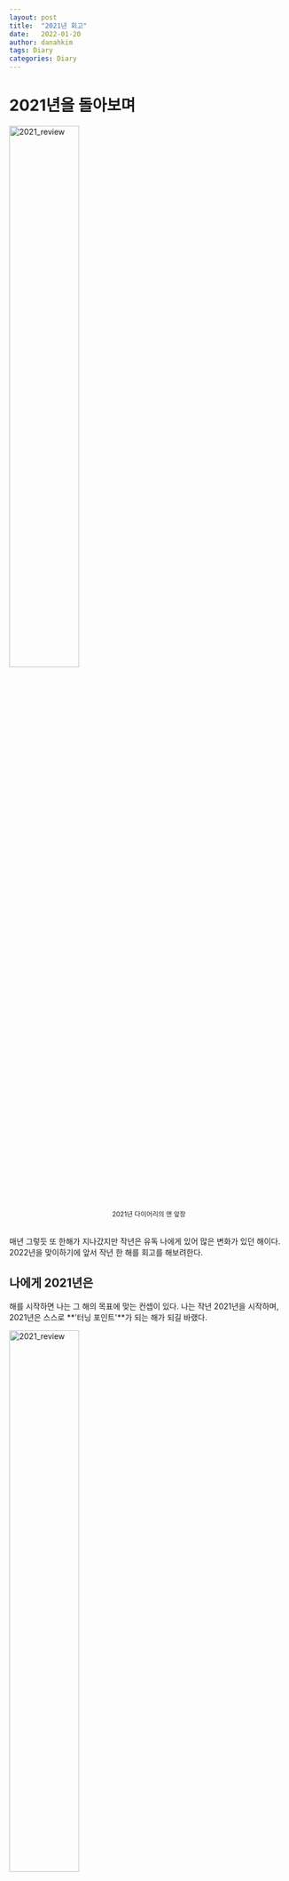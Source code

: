 ```yaml
---
layout: post
title:  "2021년 회고"
date:   2022-01-20
author: danahkim
tags: Diary
categories: Diary
---
```


# 2021년을 돌아보며

<img src="\assets\images\review-2021\2021_review_001.jpg" alt="2021_review" width="50%" />

<center> <small> 2021년 다이어리의 맨 앞장 </small> </center> <br/>

매년 그렇듯 또 한해가 지나갔지만 작년은 유독 나에게 있어 많은 변화가 있던 해이다. 2022년을 맞이하기에 앞서 작년 한 해를 회고를 해보려한다.



## 나에게 2021년은

해를 시작하면 나는 그 해의 목표에 맞는 컨셉이 있다. 나는 작년 2021년을 시작하며, 2021년은 스스로 **'터닝 포인트'**가 되는 해가 되길 바랬다.

<img src="\assets\images\review-2021\2021_review_003.jpg" alt="2021_review" width="50%" />

<center> <small> Turning Point를 의미하는 표지판 </small> </center> <br/>

> **터닝 포인트(Turning Point)**란 사전적으로 전환점을 말한다. 스포츠 경기에서는 경기의 승패를 좌우하는 플레이나 그 지점을 뜻한다. 즉 스포츠이든 인생이든 아주 중요한 변곡점이란 의미이다.

작년은 나의 인생에서 **중요한 전환점**을 만들고 싶었다. 터닝 포인트라는 목표 아래 시간 순의 **마일스톤** 위주로 적어보려 한다.





### 3월. 정 반대편으로 이사하다

<img src="\assets\images\review-2021\2021_review_011.jpg" alt="2021_review" width="50%" />

<center> <small> 사진에는 다 담기지 않았지만 트럭 2대가 와서 실어갔다 </small> </center> <br>

<img src="\assets\images\review-2021\2021_review_012.jpg" alt="2021_review" width="50%" />

<center> <small> 이사 당일 깨끗하게 비워진 방에 들어온 침대 </small> </center> <br>

> ***"익숙한 것에서 멀어지기. 비우고 새로 시작하기"***

오랜 익숙한 것에서 받는 따뜻한 위로도 있지만, **새롭고 낯선 환경이 주는 신선한 활력**이 있다. 20대의 시작부터 끝을 모두 보낸 곳에서의 생활을 끝내고 반대편으로 이사를 했다. 내가 다닌 대학교 주변에서만 살았기 때문에 그 동네를 눈감고도 다닐만큼, 버스 번호를 다 외울만큼 익숙한 동네였다. 그래서 그런지 나중에는 한번도 생활해보지 않은 동부권에 살아야겠다는 생각이 있었다. 새롭고 낯선 곳에서 처음 보는 버스 번호, 그리고 거꾸로 타야하는 2호선이라 처음에는 낯설어 한동안 거꾸로 타기도 했다. 익숙하던 생활의 관성과 바운더리를 깨뜨리는 낯선 변화로 새로운 활력을 얻을 수 있었다.

이사는 번거로운 일이지만, 그래도 이사가 주는 가장 큰 이점은 아마 **비우고 새로 시작할 수 있다**는 점일 것이다. 이사를 계약하고 온 날부터 짐을 정리하기 시작했는데 이 집에 너무 오래 살았기 때문에 사진에 다 담기지 않을 만큼 어마어마한 짐이 있었다. 아마 학부 1학년때 쯤 친구들이랑 동아리 박람회에서 받은 종이, 언젠지 모를 대동제때 받은 수건과 기념품들, 오답을 위해 시험 끝나고 가져온 시험지... 생각지도 못한 짐들이 구석 구석에 잠자고 있었다. 나는 묵은 것들을 하나 하나 비워내는데에만 한 달이 넘게 걸렸다. 가볍고 마음으로 이사를 하였고 새로 시작한다는 마음을 가지고 올 봄을 시작할 수 있었다.



### 5월. Computer Vision 공부를 하다

<img src="\assets\images\review-2021\2021_review_021.jpg" alt="2021_review" width="50%" />

<center> <small> 처음으로 입문한 논문 'YOLO'이다! <br>
    물론 이 논문을 이해하기 위해서 수-많은 레퍼런스 논문을 보며 공부했다 </small> </center> <br>


> ***"해낼 수 있다는 자신감과 동기부여"***

자율주행기술을 보면서 Computer Vision의 Object Detection쪽에 관심을 가지게 되었고 실제로 공부해보고 싶었다. 그래서 올해 딥러닝 관련 강의와 Computer Vision의 논문을 통해 공부를 하기로 결심했다. 그러나 **내가 잘 할 수 있을까?** 물론 수학적 기초는 있었지만 비전 쪽은 전혀 몰랐기 때문이다. 그런데 결과적으로는 내가 논문까지 면접에서 설명하기 시작하면서 **해낼 수 있다는 자신감**을 얻었고, 크고 작은 성취감을 통해 딥러닝 분야를 계속 공부하는데에 **큰 동기부여**가 되었다. 꾸준히 내가 좋아하는 일을 하고, 하고 싶었던 일을 배워가면서 나의 가치를 찾기도 했고, 목표에 매일 한발씩 내딛을 수 있었다.

퇴근 후 시간은 부족하다. 본격적으로 딥러닝 쪽의 저명한 대학원 강의를 수강하기로 계획하고서 계획대로 잘 되지 않아 좌절감을 느끼면서 퇴근 후 공부로만은 안되겠다고 생각했다. 그래서 출근 전 아침 시간을 공부하는 시간으로 만들기로 했다. 아침에 온전히 공부할 수 있는 시간을 마련하기 위해 ~~아침형 인간은 아니지만 강제~~ 미라클모닝과 공부시간을 실천했다. 공부량이 부족한 날에는 점심 시간을 활용해서 최대한 하루에 계획된 공부를 끝낼 수 있도록 했다. 그 결과 계획된 일과를 먼저 끝내고 홀가분하게 하루를 시작하는 기분, 자기 전에 하루를 마무리하며 느끼는 성취감을 모두 느낄 수 있었다. 그렇게 2달 동안 **딥러닝 대학원 강의**를 수강하고 정리하면서 기초를 쌓았다.

그리고는 관심있는 분야의 SOTA 논문을 읽고 직접 구현해보려는데.. 혼자로는 한계를 느꼈다. 한 논문을 이해하는데에 일주일 째 진도가 나가지 않으니 막다른 길에 도달한 기분이 들었다. 인터넷에서 논문 리뷰를 참고하고 있었는데, 문득 나처럼 같이 공부하고 싶은 사람이 있겠다는 생각이 들었고 모임을 찾아보았다. 시기적절하게 CV 논문 리뷰 스터디원을 모집하는 글을 발견했고 그리하여 3달 동안 **CV 논문 스터디**에 참여하였다. 처음에는 스터디에서 사람들의 발표가 무슨 말인지 이해하기도 벅찼다. 그리고 내가 발표하기로 고른 논문 1개를 이해하는데 꼬박 한 달을 다 쓰기도 했다.

<img src="\assets\images\review-2021\2021_review_022.jpg" alt="2021_review" width="50%" />

<center> <small> 처음으로 선정한 발표 논문 'YOLOX'를 스터디에서 발표한 자료 </small> </center> <br>

3달 동안 매주 2시간씩 참여하고, 출근이며 퇴근이며 매일 논문을 붙잡고 고생한 결과, **나중에는 점점 논문 이해에도 속도가 붙고, 사람들의 발표 내용도 감이 생기고 들리기 시작했다**(!) 그렇게 눈과 귀가 트이고서는 내가 관심있는 분야의 컨퍼런스도 챙겨보게 되었고, 큰 줄기에서 어떻게 발전되고 있는지 감이 생겼으며, SOTA 논문이 어떤 식으로 접근하여 개선했는지가 예전보다 훨씬 잘 보이게 되었다. 처음에는 어렵고 힘들지만 **시간을 들여 꾸준히 노력한다면 나도 잘 할 수 있다는 자신감**을 얻을 수 있던 정말 소중한 경험이다.



### 7월. 서울 둘레길 157km를 완주하다

<img src="\assets\images\review-2021\2021_review_031.jpg" alt="2021_review" width="50%" />

<center> <small> 5월~7월은 산에서 정말 걷기 좋은 날씨였다 </small> </center> <br>

<img src="\assets\images\review-2021\2021_review_032.jpg" alt="2021_review" width="50%" />

<center> <small> 스탬프 컬렉터. 빨간 우체통을 보면 달려갔다 </small> </center> <br>

<img src="\assets\images\review-2021\2021_review_033.jpg" alt="2021_review" width="50%" />

<center> <small> 157km, 8개 코스에서 28개 스탬프 모으기 성공! </small> </center> <br>

> ***"불필요한 한계를 설정하지 않기"***

김연아 선수의 유명한 말이 있다. 훈련 중 무슨 생각을 하냐는 기자의 질문에 **'무슨 생각을 해.. 그냥 하는거지'** 라고 대답한 인터뷰이다. 8개의 코스로 이루어진 157km에서 28개의 스탬프를 3달 만에 모으기 위해 몇 시간이 걸리는지, 며칠이 소요될지, 한 달에 몇 개의 스탬프를 받아야 가능할지 **하나씩 따지고 계산할 시간에 그냥 하면 된다**.

사실 올해 즐겨하던 등산에 동기부여를 위해 '서울 둘레길 마라톤'이 선착순으로 오픈한다는 글을 보고 아무것도 모르고 참여하기로 결제했다. 일을 벌린 이후에야 완주를 위해서는 3달이라는 기간 안에 157km의 코스 안에 있는 28개의 스탬프를 모두 모아야 한다는 것을 알게 되었는데, 처음에는 157km와 28개라는 숫자에 압도되어 내가 평소에 걸었던 거리를 기준으로 남은 기간동안 매주 몇 키로를 걸어야하는지, 한 번에 몇 시간을 써야하는지 따져보니 어마어마한 시간을 쏟아야했고 버거운 숫자로 느껴졌다.

그러나 이왕 시작한거 '묻고 따지지 말고 해보자!'라는 마음으로, 마음 속 계산기를 없애고 오늘의 날씨가 좋고 나쁜지, 하루 동안 얼마나 걸어야할지 계산 없이 매주말 묵묵히 산행에 나섰다. 그저 목표에 도달하기 위해 꾸준히  그 결과 모든 코스를 완주할 수 있었다! **과거의 적당한 기준으로 나에게 불필요한 한계를 설정하는 것이 가능성을 제한하는 일이라고 느꼈다.**  매 주말마다 서울 곳곳을 다니며 이렇게 멋진 곳을 직접 발로 밟고 알게되어서 오히려 감사하다는 생각이 든다. 체력적으로도 정신적으로도 한 단계 성장할 수 있었던 경험이다.



### 12월. 퇴사를 결심하다

<img src="\assets\images\review-2021\2021_review_041.jpg" alt="2021_review" width="50%" />

<center> <small> 마지막 출근일에 드렸던 초콜릿 </small> </center> <br>

> ***"아무 것도 하지 않으면 아무 일도 일어나지 않는다."***

1월 부로 회사를 관두었다. 작년에 지원한 회사에 합격했기 때문이다. 2020년에 입사해 2년 동안 고생한 나 자신을 다독여주고 새로운 시작을 준비하려 한다. 나는 어떤 사람인지, 어떤 삶을 살고 있은지, 어떤 미래를 그리고 있는지 나에 대한 물음을 계속 던지면서 1년 간의 큰 고민 끝에 이직하기로 결심했다.

물론 그동안 들인 2년의 시간이 아깝지 않다면 거짓말이다. 그러나 **해보고 싶은 일에 도전하고 직접 해보고 것**과 안해보는 것은 앞으로 삶을 살아가는데에 가치관으로 큰 차이가 있다. 나는 나 스스로 **'성장'**과 **'발전'** 지향적인 일을 원하는 사람이라는 것을 시행착오 끝에 늦게 알았을 뿐이다. 이전 회사에서 내가 하는 업무와 장기적 커리어에 대한 불만이 있었고, 하고 싶은 일이 뚜렷해으니 이제 내가 할 일은 해보고 싶은 일에 도전하는 것이다. 불만족스러운 상황을 변화시키기 위해서는 무언가 해야한다. **아무것도 하지 않으면 아무것도 변하지 않기 때문이다.**

새 회사로 내가 고려한 주요한 조건이다.

- **개인적인 조건**
  - 전공을 살릴 수 있을 것
  - 전문성을 기를 수 있을 것
  - 일의 가치가 나의 인생의 가치와 방향이 같을 것
  - 자부심과 보람을 느낄 수 있을 것
- **환경적인 조건**
  - 계속 학습하고 성장하는 문화일 것
  - 함께 일하는 동료에게 배울 점이 많은 곳일 것
  - 내가 하고 싶은 일을 할 수 있는 환경일 것
  - 현재보다 큰 마땅한 보상이 있을 것
- **회사로서의 조건**
  - 기술(tech) 중심의 회사일 것
  - 리딩 기업일 것
  - 내수가 아닌 글로벌 기업일 것
  - 인류에 발전되는 일을 하는 기업일 것

물론 이 모든 조건을 만족하고 또 100% 만족하는 회사는 존재할 수가 없다는 걸 안다. 그래도 나만의 조건을 고민해보면서 내가 어떤 일을 하고 싶은지, 어떤 회사를 원하는지 그리고 나의 미래에 대해 선명히 그려볼 수 있었다.

------

#### 🔎2021년 성찰

**좋았던 점**

- 새로운 분야, 컴퓨터 비전을 배웠고 공유하였다
- 출근 전 아침 시간을 잘 활용했다
- 새 회사로 새로운 커리어에 도전했다


**아쉬웠던 점**

- 공부한 논문의 코드를 사용해서 실제 프로젝트를 진행해보지 못한 것
- 데이터 경진대회에서 수상을 하지 못한 것
- 하반기에 바쁘다는 이유로 운동을 하지 못해 체력 저하가 심했던 점

------



## 2022년을 시작하는 마음

눈에는 보이지 않지만 모든 순간이 차곡차곡 모여 내 미래를 만들고 있다. 그래서 분명한건 전 보다 확실히 성장했다는 것이다.

**인생은 속도보다 방향**이라는 말이 있다. 자신의 인생은 다른 누구와의 경쟁이 아니라 **나 자신과의 레이스**이다. 나는 가끔 '도전하기에는 너무 늦은게 아닐까?', 혹은 '나이가 너무 많은게 아닐까?' 라고 남들과 나를 비교하며 스스로 불안하고 초조하게 만들기도 했다. '토끼와 거북이'의 이야기를 보면 거북이는 그저 자신의 능력대로 묵묵히 달린다. 토끼와 비교하지 않고 결승점만 보고 최선을 다해 달린 거북이는 결국 승리한다. 느리지만 꾸준히 본인의 페이스대로 성실하게 걸었기 때문이다. 나만의 강점을 살려 나의 페이스대로 목표를 향해 멈추지 말고 꾸준히 걸어가자. **오직 배우고 성장하고 더 나은 사람이 되겠다는 결심이면 충분하다.** 



**📌2022년 주요 계획**

- Kaggle 메달에 도전!
- 관심 분야의 SOTA 논문 꾸준히 리뷰하기
- 사이드 프로젝트하기
- ADP 남은 실기 시험치기
- 연간 독서 100권 달성! 책 아카이빙하기
- 월 1회 이상 글쓰기 - 글쓰기를 취미로
- 주 3회 이상 운동하기 - 필라테스, 헬스, 플라잉요가, 수영
- 영어 회화 실력 키우기
- 미라클모닝 실천하기



#### 새 출발을 응원해

아무것도 정해지지 않은 것은 불안하고 두렵지만, 그만큼 **무한한 가능성이 있다는 설렘**이 공존한다. 2022년은 가능성을 믿고 **Starting Line**에 서서 부단히 목표를 향히 달리는 해이길 바란다. 내년에는 또 어떤 일들이 펼쳐질지, 내년의 나는 어떤 생각을 가진 사람이 될지, 2022년의 마지막 날에는 또 어떤 회고를 하고 있을지 내년의 나를 응원하고 기대한다!

